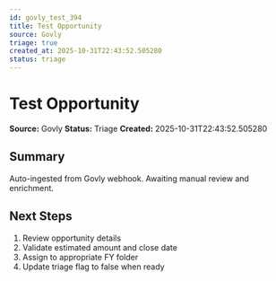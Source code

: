 ```yaml
---
id: govly_test_394
title: Test Opportunity
source: Govly
triage: true
created_at: 2025-10-31T22:43:52.505280
status: triage
---
```


# Test Opportunity

**Source:** Govly
**Status:** Triage
**Created:** 2025-10-31T22:43:52.505280

## Summary

Auto-ingested from Govly webhook. Awaiting manual review and enrichment.

## Next Steps

1. Review opportunity details
2. Validate estimated amount and close date
3. Assign to appropriate FY folder
4. Update triage flag to false when ready
